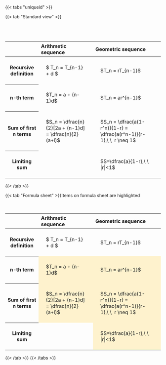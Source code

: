 ---
---

{{< tabs "uniqueid" >}}

{{< tab "Standard view" >}}

#  
<br>
<style type="text/css">
#T_5e299 th.col_heading {
  text-align: left;
  font-size: 1em;
}
#T_5e299 td {
  text-align: left;
  font-size: 1em;
  padding: 1.5em;
}
#T_5e299_row0_col0, #T_5e299_row0_col1, #T_5e299_row1_col0, #T_5e299_row1_col1, #T_5e299_row2_col0, #T_5e299_row2_col1, #T_5e299_row3_col0, #T_5e299_row3_col1 {
  white-space: pre-wrap;
}
</style>
<table id="T_5e299">
  <thead>
    <tr>
      <th class="blank level0" >&nbsp;</th>
      <th id="T_5e299_level0_col0" class="col_heading level0 col0" >Arithmetic sequence</th>
      <th id="T_5e299_level0_col1" class="col_heading level0 col1" >Geometric sequence</th>
    </tr>
  </thead>
  <tbody>
    <tr>
      <th id="T_5e299_level0_row0" class="row_heading level0 row0" >Recursive definition</th>
      <td id="T_5e299_row0_col0" class="data row0 col0" >$ T_n = T_{n-1} + d $</td>
      <td id="T_5e299_row0_col1" class="data row0 col1" >$T_n = rT_{n-1}$</td>
    </tr>
    <tr>
      <th id="T_5e299_level0_row1" class="row_heading level0 row1" >n-th term</th>
      <td id="T_5e299_row1_col0" class="data row1 col0" >$T_n = a + (n-1)d$</td>
      <td id="T_5e299_row1_col1" class="data row1 col1" >$T_n = ar^{n-1}$</td>
    </tr>
    <tr>
      <th id="T_5e299_level0_row2" class="row_heading level0 row2" >Sum of first n terms</th>
      <td id="T_5e299_row2_col0" class="data row2 col0" >$S_n = \dfrac{n}{2}[2a + (n-1)d] = \dfrac{n}{2}(a+l)$</td>
      <td id="T_5e299_row2_col1" class="data row2 col1" >$S_n = \dfrac{a(1-r^n)}{1-r} = \dfrac{a(r^n-1)}{r-1},\ \  r \neq 1$</td>
    </tr>
    <tr>
      <th id="T_5e299_level0_row3" class="row_heading level0 row3" >Limiting sum</th>
      <td id="T_5e299_row3_col0" class="data row3 col0" ></td>
      <td id="T_5e299_row3_col1" class="data row3 col1" >$S=\dfrac{a}{1-r},\ \ |r|<1$</td>
    </tr>
  </tbody>
</table>
{{< /tab >}}

{{< tab "Formula sheet" >}}Items on formula sheet are highlighted
<br><br><br>
<style type="text/css">
#T_8e51b th.col_heading {
  text-align: left;
  font-size: 1em;
}
#T_8e51b td {
  text-align: left;
  font-size: 1em;
  padding: 1.5em;
}
#T_8e51b_row0_col0, #T_8e51b_row0_col1, #T_8e51b_row3_col0 {
  white-space: pre-wrap;
}
#T_8e51b_row1_col0, #T_8e51b_row1_col1, #T_8e51b_row2_col0, #T_8e51b_row2_col1, #T_8e51b_row3_col1 {
  background-color: rgba(255,194,10, 0.2);
  white-space: pre-wrap;
}
</style>
<table id="T_8e51b">
  <thead>
    <tr>
      <th class="blank level0" >&nbsp;</th>
      <th id="T_8e51b_level0_col0" class="col_heading level0 col0" >Arithmetic sequence</th>
      <th id="T_8e51b_level0_col1" class="col_heading level0 col1" >Geometric sequence</th>
    </tr>
  </thead>
  <tbody>
    <tr>
      <th id="T_8e51b_level0_row0" class="row_heading level0 row0" >Recursive definition</th>
      <td id="T_8e51b_row0_col0" class="data row0 col0" >$ T_n = T_{n-1} + d $</td>
      <td id="T_8e51b_row0_col1" class="data row0 col1" >$T_n = rT_{n-1}$</td>
    </tr>
    <tr>
      <th id="T_8e51b_level0_row1" class="row_heading level0 row1" >n-th term</th>
      <td id="T_8e51b_row1_col0" class="data row1 col0" >$T_n = a + (n-1)d$</td>
      <td id="T_8e51b_row1_col1" class="data row1 col1" >$T_n = ar^{n-1}$</td>
    </tr>
    <tr>
      <th id="T_8e51b_level0_row2" class="row_heading level0 row2" >Sum of first n terms</th>
      <td id="T_8e51b_row2_col0" class="data row2 col0" >$S_n = \dfrac{n}{2}[2a + (n-1)d] = \dfrac{n}{2}(a+l)$</td>
      <td id="T_8e51b_row2_col1" class="data row2 col1" >$S_n = \dfrac{a(1-r^n)}{1-r} = \dfrac{a(r^n-1)}{r-1},\ \  r \neq 1$</td>
    </tr>
    <tr>
      <th id="T_8e51b_level0_row3" class="row_heading level0 row3" >Limiting sum</th>
      <td id="T_8e51b_row3_col0" class="data row3 col0" ></td>
      <td id="T_8e51b_row3_col1" class="data row3 col1" >$S=\dfrac{a}{1-r},\ \ |r|<1$</td>
    </tr>
  </tbody>
</table>
{{< /tab >}}
{{< /tabs >}}